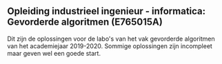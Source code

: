## Opleiding industrieel ingenieur - informatica: Gevorderde algoritmen (E765015A)

Dit zijn de oplossingen voor de labo's van het vak gevorderde algoritmen van het academiejaar 2019-2020. Sommige oplossingen zijn incompleet maar geven wel een goede start.
